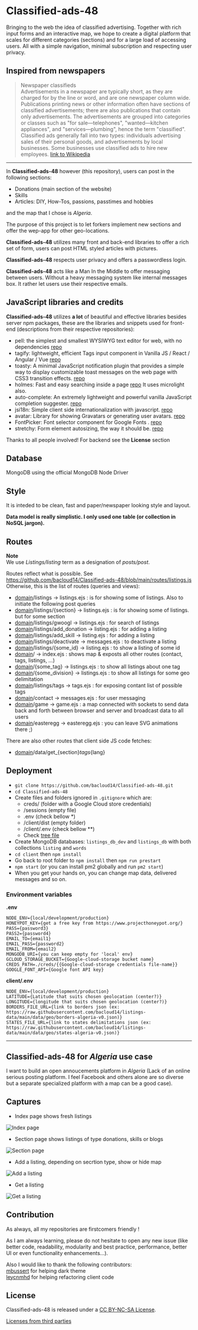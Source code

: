 # Classified-ads-48 

Bringing to the web the idea of classified advertising. Together with rich input forms and an interactive map, we hope to create a digital platform that scales for different categories (sections) and for a large load of accessing users. All with a simple navigation, minimal subscription and respecting user privacy.

## Inspired from newspapers

> Newspaper classifieds  
Advertisements in a newspaper are typically short, as they are charged for by the line or word, and are one newspaper column wide.  
Publications printing news or other information often have sections of classified advertisements; there are also publications that contain only advertisements. The advertisements are grouped into categories or classes such as "for sale—telephones", "wanted—kitchen appliances", and "services—plumbing", hence the term "classified". Classified ads generally fall into two types: individuals advertising sales of their personal goods, and advertisements by local businesses. Some businesses use classified ads to hire new employees. [link to Wikipedia](https://en.wikipedia.org/wiki/Classified_advertising)

--------

In **Classified-ads-48** however (this repository), users can post in the following sections:

- Donations (main section of the website)
- Skills 
- Articles: DIY, How-Tos, passions, passtimes and hobbies

and the map that I chose is *Algeria*. 

The purpose of this project is to let forkers implement new sections and offer the wep-app for other geo-locations.

**Classified-ads-48** utilizes many front and back-end libraries to offer a rich set of form, users can post HTML styled articles with pictures.

**Classified-ads-48** respects user privacy and offers a passwordless login.

**Classified-ads-48** acts like a Man In the Middle to offer messaging between users. Without a heavy messaging system like internal messages box. It rather let users use their respective emails.

## JavaScript libraries and credits

**Classified-ads-48** utilizes **a lot** of beautiful and effective libraries besides server npm packages, these are the libraries and snippets used for front-end (descriptions from their respective repositories):

 - pell: the simplest and smallest WYSIWYG text editor for web, with no dependencies [repo](https://github.com/jaredreich/pell)
 - tagify: lightweight, efficient Tags input component in Vanilla JS / React / Angular / Vue [repo](https://github.com/yairEO/tagify)
 - toasty: A minimal JavaScript notification plugin that provides a simple way to display customizable toast messages on the web page with CSS3 transition effects. [repo](https://github.com/egalink/Toasty.js)
 - holmes: Fast and easy searching inside a page [repo](https://github.com/Haroenv/holmes) It uses microlight also.
 - auto-complete:  An extremely lightweight and powerful vanilla JavaScript completion suggester. [repo](https://github.com/Pixabay/JavaScript-autoComplete)
 - jsi18n: Simple client side internationalization with javascript. [repo](https://github.com/danabr/jsI18n) 
 - avatar: Library for showing Gravatars or generating user avatars. [repo](https://github.com/MatthewCallis/avatar) 
 - FontPicker: Font selector component for Google Fonts . [repo](https://github.com/samuelmeuli/font-picker)
 - stretchy: Form element autosizing, the way it should be. [repo](https://github.com/LeaVerou/stretchy)

 Thanks to all people involved! For backend see the **License** section 

## Database

MongoDB using the official MongoDB Node Driver

## Style

It is inteded to be clean, fast and paper/newspaper looking style and layout.


**Data model is really simplistic. I only used one table (or collection in NoSQL jargon).**

## Routes 

**Note**  
We use *Listings/listing* term as a designation of *posts/post*.

Routes reflect what is possible. See https://github.com/bacloud14/Classified-ads-48/blob/main/routes/listings.js 
Otherwise, this is the list of routes (queries and views):

  - <ins>domain</ins>/listings -> listings.ejs : is for showing some of listings. Also to initiate the following post queries
  - <ins>domain</ins>/listings/{section} -> listings.ejs : is for showing some of listings. but for some section
  - <ins>domain</ins>/listings/gwoogl -> listings.ejs : for search of listings
  - <ins>domain</ins>/listings/add_donation -> listing.ejs : for adding a listing
  - <ins>domain</ins>/listings/add_skill -> listing.ejs : for adding a listing
  - <ins>domain</ins>/listings/deactivate -> messages.ejs : to deactivate a listing
  - <ins>domain</ins>/listings/{some_id} -> listing.ejs : to show a listing of some id
  - <ins>domain</ins>/ -> index.ejs : shows map & exposts all other routes (contact, tags, listings, ...)
  - <ins>domain</ins>/{some_tag} -> listings.ejs : to show all listings about one tag
  - <ins>domain</ins>/{some_division} -> listings.ejs : to show all listings for some geo delimitation
  - <ins>domain</ins>/listings/tags -> tags.ejs : for exposing contant list of possible tags
  - <ins>domain</ins>/contact -> messages.ejs : for user messaging 
  - <ins>domain</ins>/game -> game.ejs : a map connected with sockets to send data back and forth between browser and server and broadcast data to all users
  - <ins>domain</ins>/easteregg -> easteregg.ejs : you can leave SVG animations there ;) 

There are also other routes that client side JS code fetches:

- <ins>domain</ins>/data/get_{section}_tags_{lang} 

## Deployment

- `git clone https://github.com/bacloud14/Classified-ads-48.git`
- `cd Classified-ads-48`
- Create files and folders ignored in `.gitignore` which are:  
  - creds/  (folder with a Google Cloud store credentials)  
  - /sessions  (empty file)  
  - .env (check bellow *)
  - /client/dist  (empty folder)  
  - /client/.env (check bellow **)
  - Check [tree file](tree.txt)
- Create MongoDB databases: `listings_db_dev` and `listings_db` with both collections `listing` and `words`
- `cd client` then `npm install`
- Go back to root folder to `npm install` then `npm run prestart`
- `npm start` (or you can install pm2 globally and run `pm2 start`)
- When you get your hands on, you can change map data, delivered messages and so on. 

### Environment variables

**.env**  
```
NODE_ENV={local/development/production}
HONEYPOT_KEY={get a free key from https://www.projecthoneypot.org/}
PASS={password3}
PASS2={password4}
EMAIL_TO={email1}
EMAIL_PASS={password2}
EMAIL_FROM={email2}
MONGODB_URI={you can keep empty for 'local' env}
GCLOUD_STORAGE_BUCKET={Google-cloud-storage bucket name}
CREDS_PATH=./creds/{{Google-cloud-storage credentials file-name}}
GOOGLE_FONT_API={Google font API key}  
```

**client/.env**  
```
NODE_ENV={local/development/production}
LATITUDE={Latitude that suits chosen geolocation (center?)}
LONGITUDE={longitude that suits chosen geolocation (center?)}
BORDERS_FILE_URL={link to borders json (ex: https://raw.githubusercontent.com/bacloud14/listings-data/main/data/geo/borders-algeria-v0.json)}
STATES_FILE_URL={link to states delimitations json (ex: https://raw.githubusercontent.com/bacloud14/listings-data/main/data/geo/states-algeria-v0.json)}
```

--------
## Classified-ads-48 for *Algeria* use case

I want to build an open annoucements platform in *Algeria* (Lack of an online serious posting platform. I feel Facebook and others alone are so diverse but a separate specialized platform with a map can be a good case).

## Captures

- Index page shows fresh listings

![Index page](GITHUB/docs/Capture_index.PNG)

- Section page shows listings of type donations, skills or blogs

![Section page](GITHUB/docs/Capture_section.PNG)

- Add a listing, depending on secrtion type, show or hide map

![Add a listing](GITHUB/docs/Capture_add.PNG)

- Get a listing

![Get a listing](GITHUB/docs/Capture_get.PNG)


## Contribution

As always, all my repositories are firstcomers friendly ! 

As I am always learning, please do not hesitate to open any new issue (like better code, readability, modularity and best practice, performance, better UI or even functionality enhancements...).

Also I would like to thank the following contributors:  
[mbussert](https://github.com/mbussert) for helping dark theme  
[leycnmhd](https://github.com/leycnmhd) for helping refactoring client code  


## License

Classified-ads-48 is released under a [CC BY-NC-SA License](https://creativecommons.org/licenses/by-nc-sa/4.0/legalcode).

[Licenses from third parties](GITHUB/docs/THIRD%20PARTY%20LICENCES.pdf)
